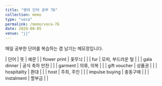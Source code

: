```yaml
---
title: "영어 단어 공부 76"
collection: memo
type: "voca"
permalink: /memo/voca-76
date: 2020-08-05
venue: "jj"
---
```


매일 공부한 단어를 복습하는 겸 남기는 메모장입니다.

| 단어 | 뜻 | 예문 |
| flower print | 꽃무늬 |  |
| fur | 모피, 부드러운 털 |  |
| gala dinner | 공식 축하 만찬 |  |
| garment | 의류, 의복 |  |
| gift voucher | 상품권 |  |
| hospitality | 환대 |  |
| host | 주최, 주인 |  |
| impulse buying | 충동구매 |  |
| instalment | 할부금 |  |




























